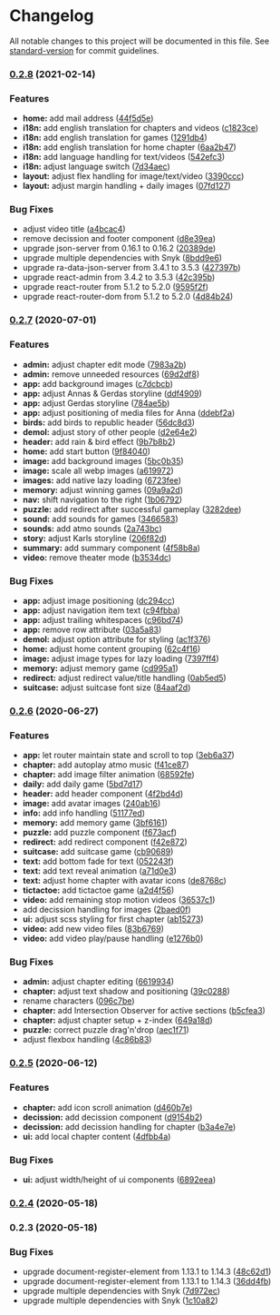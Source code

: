 # Changelog

All notable changes to this project will be documented in this file. See [standard-version](https://github.com/conventional-changelog/standard-version) for commit guidelines.

### [0.2.8](https://github.com/gerdesque/demokratieerleben2020/compare/v0.2.7...v0.2.8) (2021-02-14)


### Features

* **home:** add mail address ([44f5d5e](https://github.com/gerdesque/demokratieerleben2020/commit/44f5d5e4c1941b662cbf68b1c1498eba6de93e6c))
* **i18n:** add english  translation for chapters and videos ([c1823ce](https://github.com/gerdesque/demokratieerleben2020/commit/c1823ce672fea9cb6e6172731cbcadbc328864cd))
* **i18n:** add english translation for games ([1291db4](https://github.com/gerdesque/demokratieerleben2020/commit/1291db41c7fd9a9bb510ac430e18c51ce44756ee))
* **i18n:** add english translation for home chapter ([6aa2b47](https://github.com/gerdesque/demokratieerleben2020/commit/6aa2b47b4f3ab9904c501f71019068755689da75))
* **i18n:** add language handling for text/videos ([542efc3](https://github.com/gerdesque/demokratieerleben2020/commit/542efc3228bc12fb584d5a62eed8e9dbc21bdef1))
* **i18n:** adjust language switch ([7d34aec](https://github.com/gerdesque/demokratieerleben2020/commit/7d34aecc6441975e560d9f02c1ac7821a9660252))
* **layout:** adjust flex handling for image/text/video ([3390ccc](https://github.com/gerdesque/demokratieerleben2020/commit/3390ccc39c8a7ae286bc184efb482725fb479e2e))
* **layout:** adjust margin handling + daily images ([07fd127](https://github.com/gerdesque/demokratieerleben2020/commit/07fd127c7dfc805fa5815005642f39d10288258c))


### Bug Fixes

* adjust video title ([a4bcac4](https://github.com/gerdesque/demokratieerleben2020/commit/a4bcac4274be73035c81ef9a0e37002896f74754))
* remove decission and footer component ([d8e39ea](https://github.com/gerdesque/demokratieerleben2020/commit/d8e39ea423154e409e7f6ccca6ad7fe26f6cabd7))
* upgrade json-server from 0.16.1 to 0.16.2 ([20389de](https://github.com/gerdesque/demokratieerleben2020/commit/20389deac1f6c64e7de17236b8a2656b69c91d1e))
* upgrade multiple dependencies with Snyk ([8bdd9e6](https://github.com/gerdesque/demokratieerleben2020/commit/8bdd9e624c391a769e276357cdf9054496b38b7e))
* upgrade ra-data-json-server from 3.4.1 to 3.5.3 ([427397b](https://github.com/gerdesque/demokratieerleben2020/commit/427397ba5e8b193f3e44fb7ad7f0f674f57f74be))
* upgrade react-admin from 3.4.2 to 3.5.3 ([42c395b](https://github.com/gerdesque/demokratieerleben2020/commit/42c395bb8a7fa255ed4e5aecf4d80b6f4bbeb20d))
* upgrade react-router from 5.1.2 to 5.2.0 ([9595f2f](https://github.com/gerdesque/demokratieerleben2020/commit/9595f2f4ca2c13e53148ef6a9bc2547b175f4ab2))
* upgrade react-router-dom from 5.1.2 to 5.2.0 ([4d84b24](https://github.com/gerdesque/demokratieerleben2020/commit/4d84b24eb11055cbd95975c1e504f4df1dd2e583))

### [0.2.7](https://github.com/gerdesque/demokratieerleben2020/compare/v0.2.6...v0.2.7) (2020-07-01)


### Features

* **admin:** adjust chapter edit mode ([7983a2b](https://github.com/gerdesque/demokratieerleben2020/commit/7983a2bc3653c934b58517f7f388f140170caa53))
* **admin:** remove unneeded resources ([69d2df8](https://github.com/gerdesque/demokratieerleben2020/commit/69d2df8fd735da99ca8e5a9bf1204e5fcdf5b87a))
* **app:** add background images ([c7dcbcb](https://github.com/gerdesque/demokratieerleben2020/commit/c7dcbcb640701a23e9c742bc3e8ea29bdbd0192c))
* **app:** adjust Annas & Gerdas storyline ([ddf4909](https://github.com/gerdesque/demokratieerleben2020/commit/ddf49096db2c26caabc66a25308b9df2229a2e6f))
* **app:** adjust Gerdas storyline ([784ae5b](https://github.com/gerdesque/demokratieerleben2020/commit/784ae5ba785780ea7634133ea1b97cee239117cf))
* **app:** adjust positioning of media files for Anna ([ddebf2a](https://github.com/gerdesque/demokratieerleben2020/commit/ddebf2ad2505cbc3b00fac07668001ed510babae))
* **birds:** add birds to republic header ([56dc8d3](https://github.com/gerdesque/demokratieerleben2020/commit/56dc8d3b66aaa70030a66c2ef8bac9d2115eb34b))
* **demol:** adjust story of other people ([d2e64e2](https://github.com/gerdesque/demokratieerleben2020/commit/d2e64e206d4b9a76b033ea0230cf3bc5cff428f4))
* **header:** add rain & bird effect ([9b7b8b2](https://github.com/gerdesque/demokratieerleben2020/commit/9b7b8b2c733378c4de23677b0681c3c0f1c2d5c6))
* **home:** add start button ([9f84040](https://github.com/gerdesque/demokratieerleben2020/commit/9f84040daae16bf059a9e523ef5334f814e853ec))
* **image:** add background images ([5bc0b35](https://github.com/gerdesque/demokratieerleben2020/commit/5bc0b357f512ca0b79fcde81c1725027134528e4))
* **image:** scale all webp images ([a619972](https://github.com/gerdesque/demokratieerleben2020/commit/a619972f38f4227ea25e93c4163642593289aff5))
* **images:** add native lazy loading ([6723fee](https://github.com/gerdesque/demokratieerleben2020/commit/6723fee04c850733d8352ff7c76bf58deff01a6c))
* **memory:** adjust winning games ([09a9a2d](https://github.com/gerdesque/demokratieerleben2020/commit/09a9a2d37893d8001cd2540cc38a4e76c4a4a07c))
* **nav:** shift navigation to the right ([1b06792](https://github.com/gerdesque/demokratieerleben2020/commit/1b06792dbd6551128cbd76e278085df667a8e2d5))
* **puzzle:** add redirect after successful gameplay ([3282dee](https://github.com/gerdesque/demokratieerleben2020/commit/3282dee67998aaa558b734772e5703be106c03b1))
* **sound:** add sounds for games ([3466583](https://github.com/gerdesque/demokratieerleben2020/commit/3466583a8b96e10b1f60793c533e01ee034c3ad5))
* **sounds:** add atmo sounds ([2a743bc](https://github.com/gerdesque/demokratieerleben2020/commit/2a743bc2d679810caf50d0b1db39f43cdb28aa9d))
* **story:** adjust Karls storyline ([206f82d](https://github.com/gerdesque/demokratieerleben2020/commit/206f82d5af6b2f786046af227d41c9f9caa49bda))
* **summary:** add summary component ([4f58b8a](https://github.com/gerdesque/demokratieerleben2020/commit/4f58b8a0ef29d1f3dcb1c38ad3b390acd0f2479a))
* **video:** remove theater mode ([b3534dc](https://github.com/gerdesque/demokratieerleben2020/commit/b3534dc59d28d372880bf41857b2d39e74304d92))


### Bug Fixes

* **app:** adjust image positioning ([dc294cc](https://github.com/gerdesque/demokratieerleben2020/commit/dc294cc603cb4520ecdd832d71e4b6d15dd271e0))
* **app:** adjust navigation item text ([c94fbba](https://github.com/gerdesque/demokratieerleben2020/commit/c94fbba249bfd73514c3906849c530e5a0083fd6))
* **app:** adjust trailing whitespaces ([c96bd74](https://github.com/gerdesque/demokratieerleben2020/commit/c96bd742d3c0f28affc3272fd4540c9916733cef))
* **app:** remove row attribute ([03a5a83](https://github.com/gerdesque/demokratieerleben2020/commit/03a5a838771a5ace1c650a461d51f6bc6fedafe7))
* **demol:** adjust option attribute for styling ([ac1f376](https://github.com/gerdesque/demokratieerleben2020/commit/ac1f37666aa8ea11fe540775a4f1d4d466d8c276))
* **home:** adjust home content grouping ([62c4f16](https://github.com/gerdesque/demokratieerleben2020/commit/62c4f16ccab8afc619a647a914ee35b9ec97d77f))
* **image:** adjust image types for lazy loading ([7397ff4](https://github.com/gerdesque/demokratieerleben2020/commit/7397ff42b0bffef1d1d5a81d3b1f4d9c484972e0))
* **memory:** adjust memory game ([cd995a1](https://github.com/gerdesque/demokratieerleben2020/commit/cd995a1a573993cef1b0448ace4ec1833ba9b743))
* **redirect:** adjust redirect value/title handling ([0ab5ed5](https://github.com/gerdesque/demokratieerleben2020/commit/0ab5ed521bef3d3daa9894e6213f223a76bbf142))
* **suitcase:** adjust suitcase font size ([84aaf2d](https://github.com/gerdesque/demokratieerleben2020/commit/84aaf2d4749da7c9077dbba10270caf330b7b820))

### [0.2.6](https://github.com/gerdesque/demokratieerleben2020/compare/v0.2.5...v0.2.6) (2020-06-27)


### Features

* **app:** let router maintain state and scroll to top ([3eb6a37](https://github.com/gerdesque/demokratieerleben2020/commit/3eb6a3776e0723a3680f4bc882c7eafc7e3f220c))
* **chapter:** add autoplay atmo music ([f41ce87](https://github.com/gerdesque/demokratieerleben2020/commit/f41ce876e14bbfe19ec825553a5b257c2584fab9))
* **chapter:** add image filter animation ([68592fe](https://github.com/gerdesque/demokratieerleben2020/commit/68592fe5f6170fc723bfc8d56c9cc3d5725abc3d))
* **daily:** add daily game ([5bd7d17](https://github.com/gerdesque/demokratieerleben2020/commit/5bd7d17beccbb4093b9c8e767852d5380c094edc))
* **header:** add header component ([4f2bd4d](https://github.com/gerdesque/demokratieerleben2020/commit/4f2bd4d0a6701356223b66f567cf7d3062f6a1b6))
* **image:** add avatar images ([240ab16](https://github.com/gerdesque/demokratieerleben2020/commit/240ab16adb719c7ecedc56472bab4722bc854ef6))
* **info:** add info handling ([51177ed](https://github.com/gerdesque/demokratieerleben2020/commit/51177ed0834ab6663879900b872cb6f72ab77830))
* **memory:** add memory game ([3bf6161](https://github.com/gerdesque/demokratieerleben2020/commit/3bf6161a8beb0563bcd3fdad65c255ef50ecc360))
* **puzzle:** add puzzle component ([f673acf](https://github.com/gerdesque/demokratieerleben2020/commit/f673acff5a3058a22f2dbf2db0cb457c12110420))
* **redirect:** add redirect component ([f42e872](https://github.com/gerdesque/demokratieerleben2020/commit/f42e872d5d17b490d3b51968c1d18d8fc124d170))
* **suitcase:** add suitcase game ([cb90689](https://github.com/gerdesque/demokratieerleben2020/commit/cb90689bd835ff88e884ec3bb2c121601d74b48a))
* **text:** add bottom fade for text ([052243f](https://github.com/gerdesque/demokratieerleben2020/commit/052243f4cf13486c562547c6a9f5d316a634f5a2))
* **text:** add text reveal animation ([a71d0e3](https://github.com/gerdesque/demokratieerleben2020/commit/a71d0e32c22282b376c98bed8eef927878d37c00))
* **text:** adjust home chapter with avatar icons ([de8768c](https://github.com/gerdesque/demokratieerleben2020/commit/de8768c7329354ee300e1f17b455900b4f2a3cba))
* **tictactoe:** add tictactoe game ([a2d4f56](https://github.com/gerdesque/demokratieerleben2020/commit/a2d4f565dc0feca3efcd93a4adba6aa61a1b0d99))
* **video:** add remaining stop motion videos ([36537c1](https://github.com/gerdesque/demokratieerleben2020/commit/36537c16d3c1ae835081c2faf8ad3afd843f6178))
* add decission handling for images ([2baed0f](https://github.com/gerdesque/demokratieerleben2020/commit/2baed0f4c5db6530d1eb51824c9a4a77f91c0710))
* **ui:** adjust scss styling for first chapter ([ab15273](https://github.com/gerdesque/demokratieerleben2020/commit/ab1527314ef529b6c741f9c9daa922326c1f6bc4))
* **video:** add new video files ([83b6769](https://github.com/gerdesque/demokratieerleben2020/commit/83b67695fc2c9ed50a23947a3f468d139dd756f3))
* **video:** add video play/pause handling ([e1276b0](https://github.com/gerdesque/demokratieerleben2020/commit/e1276b0c5f642a4caaa92ea7e878217d106b3179))


### Bug Fixes

* **admin:** adjust chapter editing ([6619934](https://github.com/gerdesque/demokratieerleben2020/commit/661993458af14c9e8ec2f25f0ee557683d66e05c))
* **chapter:** adjust text shadow and positioning ([39c0288](https://github.com/gerdesque/demokratieerleben2020/commit/39c02885a27b58187634fbdc7425381011793673))
* rename characters ([096c7be](https://github.com/gerdesque/demokratieerleben2020/commit/096c7befef5accc115c99b84ccb63d5081a2cf23))
* **chapter:** add Intersection Observer for active sections ([b5cfea3](https://github.com/gerdesque/demokratieerleben2020/commit/b5cfea3c3652e8c0c319e4301f14aee103afa11a))
* **chapter:** adjust chapter setup + z-index ([649a18d](https://github.com/gerdesque/demokratieerleben2020/commit/649a18dca6c278f23a6d7b9c154a971f112bfb93))
* **puzzle:** correct puzzle drag'n'drop ([aec1f71](https://github.com/gerdesque/demokratieerleben2020/commit/aec1f7122f4282523edc8cb75b2121dc267bbbe0))
* adjust flexbox handling ([4c86b83](https://github.com/gerdesque/demokratieerleben2020/commit/4c86b83943ab9c0b21000ee12d278411322f3ec7))

### [0.2.5](https://github.com/gerdesque/demokratieerleben2020/compare/v0.2.4...v0.2.5) (2020-06-12)


### Features

* **chapter:** add icon scroll animation ([d460b7e](https://github.com/gerdesque/demokratieerleben2020/commit/d460b7e5f89aa177996c18a1ce8b07fe995f0a3a))
* **decission:** add decission component ([d9154b2](https://github.com/gerdesque/demokratieerleben2020/commit/d9154b2d90211a0ad0da4617e3266fe708d73cda))
* **decission:** add decission handling for chapter ([b3a4e7e](https://github.com/gerdesque/demokratieerleben2020/commit/b3a4e7e585e8d4daf888631ac6abcc83f227fef2))
* **ui:** add local chapter content ([4dfbb4a](https://github.com/gerdesque/demokratieerleben2020/commit/4dfbb4af62f3857b72e4fc243dc67f47b5c3ec1f))


### Bug Fixes

* **ui:** adjust width/height of ui components ([6892eea](https://github.com/gerdesque/demokratieerleben2020/commit/6892eea70c8e9badbad8650d3da9dd02617d5bfa))

### [0.2.4](https://github.com/gerdesque/demokratieerleben2020/compare/v0.2.3...v0.2.4) (2020-05-18)

### 0.2.3 (2020-05-18)


### Bug Fixes

* upgrade document-register-element from 1.13.1 to 1.14.3 ([48c62d1](https://github.com/gerdesque/demokratieerleben2020/commit/48c62d1e94a3161245815984691247b12405b35c))
* upgrade document-register-element from 1.13.1 to 1.14.3 ([36dd4fb](https://github.com/gerdesque/demokratieerleben2020/commit/36dd4fb17653b1f44059a4190dfb11f088c60614))
* upgrade multiple dependencies with Snyk ([7d972ec](https://github.com/gerdesque/demokratieerleben2020/commit/7d972ecb358cdb8096267e386e2c12f0f19e36a4))
* upgrade multiple dependencies with Snyk ([1c10a82](https://github.com/gerdesque/demokratieerleben2020/commit/1c10a828b51f3dac1836276c15708b7c898daacd))

